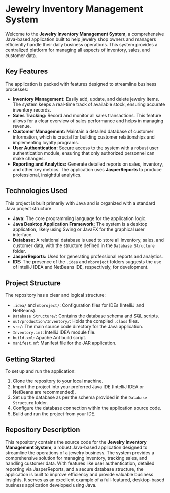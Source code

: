 # Jewelry Inventory Management System

Welcome to the **Jewelry Inventory Management System**, a comprehensive Java-based application built to help jewelry shop owners and managers efficiently handle their daily business operations. This system provides a centralized platform for managing all aspects of inventory, sales, and customer data.

## Key Features

The application is packed with features designed to streamline business processes:

* **Inventory Management:** Easily add, update, and delete jewelry items. The system keeps a real-time track of available stock, ensuring accurate inventory records.
* **Sales Tracking:** Record and monitor all sales transactions. This feature allows for a clear overview of sales performance and helps in managing revenue.
* **Customer Management:** Maintain a detailed database of customer information, which is crucial for building customer relationships and implementing loyalty programs.
* **User Authentication:** Secure access to the system with a robust user authentication module, ensuring that only authorized personnel can make changes.
* **Reporting and Analytics:** Generate detailed reports on sales, inventory, and other key metrics. The application uses **JasperReports** to produce professional, insightful analytics.

## Technologies Used

This project is built primarily with Java and is organized with a standard Java project structure.

* **Java:** The core programming language for the application logic.
* **Java Desktop Application Framework:** The system is a desktop application, likely using Swing or JavaFX for the graphical user interface.
* **Database:** A relational database is used to store all inventory, sales, and customer data, with the structure defined in the `Database Structure` folder.
* **JasperReports:** Used for generating professional reports and analytics.
* **IDE:** The presence of the `.idea` and `nbproject` folders suggests the use of IntelliJ IDEA and NetBeans IDE, respectively, for development.

## Project Structure

The repository has a clear and logical structure:

* `.idea/` and `nbproject/`: Configuration files for IDEs (IntelliJ and NetBeans).
* `Database Structure/`: Contains the database schema and SQL scripts.
* `out/production/Inventory/`: Holds the compiled `.class` files.
* `src/`: The main source code directory for the Java application.
* `Inventory.iml`: IntelliJ IDEA module file.
* `build.xml`: Apache Ant build script.
* `manifest.mf`: Manifest file for the JAR application.

## Getting Started

To set up and run the application:

1. Clone the repository to your local machine.
2. Import the project into your preferred Java IDE (IntelliJ IDEA or NetBeans are recommended).
3. Set up the database as per the schema provided in the `Database Structure` folder.
4. Configure the database connection within the application source code.
5. Build and run the project from your IDE.

## Repository Description

This repository contains the source code for the **Jewelry Inventory Management System**, a robust Java-based application designed to streamline the operations of a jewelry business. The system provides a comprehensive solution for managing inventory, tracking sales, and handling customer data. With features like user authentication, detailed reporting via JasperReports, and a secure database structure, the application is built to improve efficiency and provide valuable business insights. It serves as an excellent example of a full-featured, desktop-based business application developed using Java.

